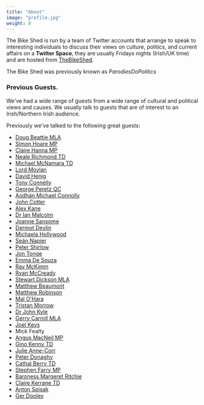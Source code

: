 ```yaml
---
title: "About"
image: "profile.jpg"
weight: 8
---
```


The Bike Shed is run by a team of Twitter accounts that arrange to speak to interesting individuals to discuss their views on culture, politics, and current affairs on a **Twitter Space**, they are usually Fridays nights (Irish/UK time) and are hosted from [TheBikeShed](https://twitter.com/TheBikeShed).

The Bike Shed was previously known as *ParodiesDoPolitics*

### Previous Guests.

We've had a wide range of guests from a wide range of cultural and political views and causes. We usually talk to guests that are of interest to an Irish/Northern Irish audience.

Previously we've talked to the following great guests:

* [Doug Beattie MLA](https://twitter.com/BeattieDoug)
* [Simon Hoare MP](https://twitter.com/Simon4NDorset)
* [Claire Hanna MP](https://twitter.com/ClaireHanna)
* [Neale Richmond TD](https://twitter.com/nealerichmond)
* [Michael McNamara TD](https://twitter.com/MlMcNamaraTD)
* [Lord Moylan](https://twitter.com/danielmgmoylan)
* [David Henig](https://twitter.com/DavidHenigUK)
* [Tony Connelly](https://twitter.com/tconnellyRTE)
* [George Peretz QC](https://twitter.com/GeorgePeretzQC)
* [Aodhán Michael Connolly](https://twitter.com/MichaelAodhan)
* [John Cotter](https://twitter.com/John_Cotter)
* [Alex Kane](https://twitter.com/AlexKane221b)
* [Dr Ian Malcolm](https://twitter.com/Dr_Eoin_Malcolm)
* [Joanne Sansome](https://twitter.com/joanne_sansome)
* [Dermot Devlin](https://twitter.com/castleDD)
* [Michaela Hollywood](https://twitter.com/KylaHollywood)
* [Seán Napier](https://twitter.com/Seanofthesouth)
* [Peter Shirlow](https://twitter.com/PeterShirlow)
* [Jon Tonge](https://twitter.com/JonTonge)
* [Emma De Souza](https://twitter.com/EmmandJDeSouza)
* [Ray McKimm](https://twitter.com/raymckimm)
* [Ryan McCready](https://twitter.com/Ryan_McCready)
* [Stewart Dickson MLA](https://twitter.com/stewartcdickson)
* [Matthew Beaumont](https://twitter.com/themrmatthew)
* [Matthew Robinson](https://twitter.com/matrobinson)
* [Mal O'Hara](https://twitter.com/oharamal)
* [Tristan Morrow](https://twitter.com/TrisBurnedLands)
* [Dr John Kyle](https://twitter.com/cllrjohnkyle)
* [Gerry Carroll MLA](https://twitter.com/GerryCarrollPBP)
* [Joel Keys](https://twitter.com/JoelKeysNI)
* Mick Fealty
* [Angus MacNeil MP](https://twitter.com/AngusMacNeilSNP)
* [Gino Kenny TD](https://twitter.com/Ginosocialist)
* [Julie Anne-Corr](https://twitter.com/JulieACorr)
* [Peter Donaghy](https://twitter.com/peterdonaghy)
* [Cathal Berry TD](https://twitter.com/BerryCathal)
* [Stephen Farry MP](https://twitter.com/StephenFarryMP)
* [Baroness Margeret Ritchie](https://twitter.com/MRitchieSD)
* [Claire Kerrane TD](https://twitter.com/ClaireKerrane)
* [Anton Spisak](https://twitter.com/AntonSpisak)
* [Ger Dooley](https://twitter.com/131Weeks)
